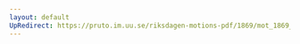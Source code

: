 ```yaml
---
layout: default
UpRedirect: https://pruto.im.uu.se/riksdagen-motions-pdf/1869/mot_1869__ak__62.pdf
---
```

